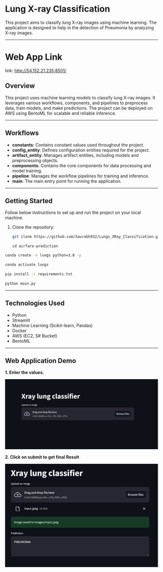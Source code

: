 # Lung X-ray Classification

This project aims to classify lung X-ray images using machine learning. The application is designed to help in the detection of Pneumonia by analyzing X-ray images.

---

# Web App Link

link: http://54.152.21.235:8501/

## Overview

This project uses machine learning models to classify lung X-ray images. It leverages various workflows, components, and pipelines to preprocess data, train models, and make predictions. The project can be deployed on AWS using BentoML for scalable and reliable inference.

---

## Workflows

- **constants**: Contains constant values used throughout the project.
- **config_entity**: Defines configuration entities required for the project.
- **artifact_entity**: Manages artifact entities, including models and preprocessing objects.
- **components**: Contains the core components for data processing and model training.
- **pipeline**: Manages the workflow pipelines for training and inference.
- **main**: The main entry point for running the application.

---

## Getting Started

Follow below instructions to set up and run the project on your local machine.

1. Clone the repository:
   ```bash
   git clone https://github.com/Saurabh932/Lungs_XRay_Classification.git
   ```
   ```
   cd airfare-prediction
    ```


```bash
conda create -n lungs python=3.8 -y
```

```bash
conda activate lungs
```

```bash
pip install -r requirements.txt
```

```bash
python main.py
```

---

## Technologies Used
- Python
- Streamlit
- Machine Learning (Scikit-learn, Pandas)
- Docker
- AWS (EC2, S# Bucket)
- BentoML

---


## Web Application Demo

**1. Enter the values.**

![](./images/image_1.png)


**2. Click on submit to get final Result**

![](./images/image_2.png)
